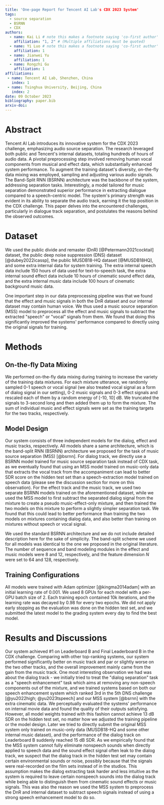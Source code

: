 ```yaml
---
title: 'One-page Report for Tencent AI Lab's CDX 2023 System'
tags:
  - source separation
  - BSRNN
  - CDX
authors:
  - name: Kai Li # note this makes a footnote saying 'co-first author'
    affiliation: "1, 2" # (Multiple affiliations must be quoted)
  - name: Yi Luo # note this makes a footnote saying 'co-first author'
    affiliation: 1
  - name: Jianwei Yu
    affiliation: 1
  - name: Rongzhi Gu
    affiliation: 1
affiliations:
 - name: Tencent AI Lab, Shenzhen, China
   index: 1
 - name: Tsinghua University, Beijing, China
   index: 2
date: 09 October 2023
bibliography: paper.bib
arxiv-doi:
---
```


# Abstract

Tencent AI Lab introduces its innovative system for the CDX 2023 challenge, emphasizing audio source separation. The research leveraged both public and Tencent's internal datasets, totaling hundreds of hours of audio data. A pivotal preprocessing step involved removing human vocal components from musical and effect data, which substantially enhanced system performance. To augment the training dataset's diversity, on-the-fly data mixing was employed, sampling and adjusting various audio signals. The Band-Split RNN (BSRNN) architecture was the backbone of the system, addressing separation tasks. Interestingly, a model tailored for music separation demonstrated superior performance in extracting dialogue compared to a speech-centric model. The system's primary strength was evident in its ability to separate the audio track, earning it the top position in the CDX challenge. This paper delves into the encountered challenges, particularly in dialogue track separation, and postulates the reasons behind the observed outcomes.

# Dataset

We used the public divide and remaster (DnR) [@Petermann2021cocktail] dataset, the public deep noise suppression (DNS) dataset [@dubey2022icassp], the public MUSDB18-HQ dataset [@MUSDB18HQ], and some extra internal data for system training. The extra internal speech data include 150 hours of data used for text-to-speech task, the extra internal sound effect data include 10 hours of cinematic sound effect data, and the extra internal music data include 100 hours of cinematic background music data. 

One important step in our data preprocessing pipeline was that we found that the effect and music signals in both the DnR dataset and our internal dataset may contain human voice. We thus used a music source separation (MSS) model to preprocess all the effect and music signals to subtract the extracted "speech" or "vocal" signals from them. We found that doing this significantly improved the systems' performance compared to directly using the original signals for training.

# Methods
## On-the-fly Data Mixing

We performed on-the-fly data mixing during training to increase the variety of the training data mixtures. For each mixture utterance, we randomly sampled 0-1 speech or vocal signal (we also treated vocal signal as a form of dialog signal in our setting), 0-2 music signals and 0-3 effect signals and rescaled each of them by a random energy of [-10, 10] dB. We truncated the signals to 3-second long and then added them up to form the mixture. The sum of individual music and effect signals were set as the training targets for the two tracks, respectively.

## Model Design

Our system consists of three independent models for the dialog, effect and music tracks, respectively. All models share a same architecture, which is the band-split RNN (BSRNN) architecture we proposed for the task of music source separation (MSS) [@bsrnn]. For dialog track, we directly use a BSRNN model trained for music source separation task instead of CDX task, as we eventually found that using an MSS model trained on music-only data that extracts the vocal track from the accompaniment can lead to better SDR score on the hidden test set than a speech-extraction model trained on speech data (please see the discussion section for more on this observation). For the effect track and the music track, we used two separate BSRNN models trained on the aforementioned dataset, while we used the MSS model to first subtract the separated dialog signal from the mixture to create a pseudo music-effect-only mixture, and then trained the two models on this mixture to perform a slightly simpler separation task. We found that this could lead to better performance than training the two models on mixtures containing dialog data, and also better than training on mixtures without speech or vocal signal.

We used the standard BSRNN architecture and we do not include detailed description here for the sake of simplicity. The band-split scheme we used for all models was identical to the one we proposed in the original literature. The number of sequence and band modeling modules in the effect and music models were 8 and 12, respectively, and the feature dimension $N$ were set to 64 and 128, respectively.

## Training Configurations

All models were trained with Adam optimizer [@kingma2014adam] with an initial learning rate of 0.001. We used 8 GPUs for each model with a per-GPU batch size of 2. Each training epoch contained 10k iterations, and the learning rate was decayed by 0.98 for every two epochs. We did not apply early stopping as the evaluation was done on the hidden test set, and we submitted the latest model to the grading system every day to find the best model.

# Results and Discussions

Our system achieved \#1 on Leaderboard B and Final Leaderboard B in the CDX challenge. Comparing with other top-ranking systems, our system performed significantly better on music track and par or slightly worse on the two other tracks, and the overall improvement mainly came from the gain from the music track. One most interesting observation we had was about the dialog track - we initially tried to treat the "dialog separation" task as a "speech enhancement" task which aims at removing any non-speech components out of the mixture, and we trained systems based on both our speech enhancement system which ranked 3rd in the 5th DNS challenge [@yu2022high; @yu2023tspeech] and our MSS system [@bsrnn] with the extra cinematic data. We perceptually evaluated the systems' performance on internal movie data and found the quality of their outputs satisfying. However, all model weights trained with this fashion cannot achieve 13 dB SDR on the hidden test set, no matter how we adjusted the training pipeline or the model design. Later we tried to directly submit the original MSS system only trained on music-only data (MUSDB18-HQ and some other internal music dataset), and the performance of the dialog track on Leaderboard B suddenly reached 15 dB SDR. As we empirically found that the MSS system cannot fully eliminate nonspeech sounds when directly applied to speech data and the sound effect signal often leak to the dialog track, we suspect that the dialog track in the hidden test set may contain certain environmental sounds or noise, possibly because that the signals were real-recorded on the film sets instead of in the studios. This assumption makes the dialog extracting task harder and less intuitive as the system is required to leave certain nonspeech sounds into the dialog track while being able to distinguish them from cinematic sound effects or music signals. This was also the reason we used the MSS system to preprocess the DnR and internal dataset to subtract speech signals instead of using a strong speech enhancement model to do so.